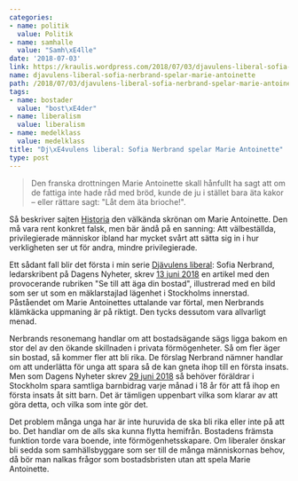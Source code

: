 ```yaml
---
categories:
- name: politik
  value: Politik
- name: samhalle
  value: "Samh\xE4lle"
date: '2018-07-03'
link: https://kraulis.wordpress.com/2018/07/03/djavulens-liberal-sofia-nerbrand-spelar-marie-antoinette/
name: djavulens-liberal-sofia-nerbrand-spelar-marie-antoinette
path: /2018/07/03/djavulens-liberal-sofia-nerbrand-spelar-marie-antoinette/
tags:
- name: bostader
  value: "bost\xE4der"
- name: liberalism
  value: liberalism
- name: medelklass
  value: medelklass
title: "Dj\xE4vulens liberal: Sofia Nerbrand spelar Marie Antoinette"
type: post
---
```

> Den franska drottningen Marie Antoinette skall hånfullt ha sagt att om de fattiga inte hade råd med bröd, kunde de ju i stället bara äta kakor – eller rättare sagt: "Låt dem äta brioche!".

Så beskriver sajten [Historia](https://varldenshistoria.se/samhalle/politik/politiker/tretton-ododliga-citat) den välkända skrönan om Marie Antoinette. Den må vara rent konkret falsk, men bär ändå på en sanning: Att välbeställda, privilegierade människor ibland har mycket svårt att sätta sig in i hur verkligheten ser ut för andra, mindre privilegierade.

Ett sådant fall blir det första i min serie [Djävulens liberal](/posts/): Sofia Nerbrand, ledarskribent på Dagens Nyheter, skrev [13 juni 2018](https://www.dn.se/ledare/signerat/se-till-att-aga-din-bostad/) en artikel med den provocerande rubriken "Se till att äga din bostad", illustrerad med en bild som ser ut som en mäklarstajlad lägenhet i Stockholms innerstad. Påståendet om Marie Antoinettes uttalande var förtal, men Nerbrands klämkäcka uppmaning är på riktigt. Den tycks dessutom vara allvarligt menad.

Nerbrands resonemang handlar om att bostadsägande sägs ligga bakom en stor del av den ökande skillnaden i privata förmögenheter. Så om fler äger sin bostad, så kommer fler att bli rika. De förslag Nerbrand nämner handlar om att underlätta för unga att spara så de kan gneta ihop till en första insats. Men som Dagens Nyheter skrev [29 juni 2018](https://www.dn.se/ekonomi/sa-mycket-av-barnbidraget-kravs-for-forsta-boende-lista-lan-for-lan/) så behöver föräldrar i Stockholm spara samtliga barnbidrag varje månad i 18 år för att få ihop en första insats åt sitt barn. Det är tämligen uppenbart vilka som klarar av att göra detta, och vilka som inte gör det.

Det problem många unga har är inte huruvida de ska bli rika eller inte på att bo. Det handlar om de alls ska kunna flytta hemifrån. Bostadens främsta funktion torde vara boende, inte förmögenhetsskapare. Om liberaler önskar bli sedda som samhällsbyggare som ser till de många människornas behov, då bör man nalkas frågor som bostadsbristen utan att spela Marie Antoinette.

